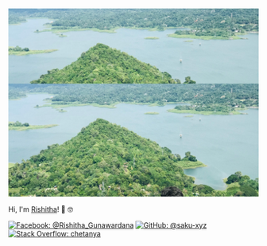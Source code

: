 #
![header image](https://github.com/Rishithagunawardana/RIshitha-Gunawardana/blob/main/assets/asd1.jpg)

Hi, I'm [Rishitha](https://rishitha-gunawardana.web.app/)! 👋 🤓

[![Facebook: @Rishitha_Gunawardana](https://img.shields.io/facebook/follow/saku_rush?style=social)](https://twitter.com/@Saku_rush)
[![GitHub: @saku-xyz](https://img.shields.io/github/followers/saku-xyz?label=follow&style=social)](https://github.com/saku-xyz)
[![Stack Overflow: chetanya](https://img.shields.io/badge/-Stack%20Overflow-222222?logo=stack-overflow&link=https://stackoverflow.com/users/8167963/sakurush)](https://stackoverflow.com/users/8167963/sakurush)
